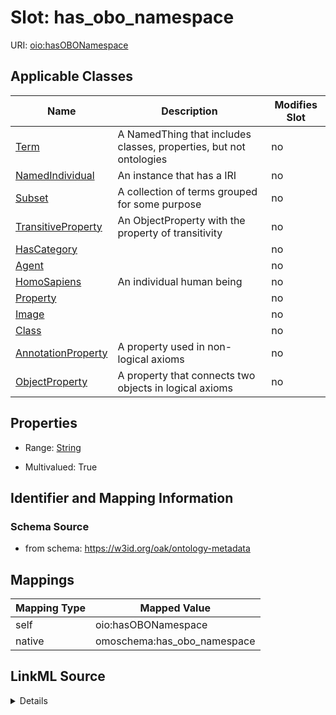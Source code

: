 

# Slot: has_obo_namespace



URI: [oio:hasOBONamespace](http://www.geneontology.org/formats/oboInOwl#hasOBONamespace)



<!-- no inheritance hierarchy -->





## Applicable Classes

| Name | Description | Modifies Slot |
| --- | --- | --- |
| [Term](Term.md) | A NamedThing that includes classes, properties, but not ontologies |  no  |
| [NamedIndividual](NamedIndividual.md) | An instance that has a IRI |  no  |
| [Subset](Subset.md) | A collection of terms grouped for some purpose |  no  |
| [TransitiveProperty](TransitiveProperty.md) | An ObjectProperty with the property of transitivity |  no  |
| [HasCategory](HasCategory.md) |  |  no  |
| [Agent](Agent.md) |  |  no  |
| [HomoSapiens](HomoSapiens.md) | An individual human being |  no  |
| [Property](Property.md) |  |  no  |
| [Image](Image.md) |  |  no  |
| [Class](Class.md) |  |  no  |
| [AnnotationProperty](AnnotationProperty.md) | A property used in non-logical axioms |  no  |
| [ObjectProperty](ObjectProperty.md) | A property that connects two objects in logical axioms |  no  |







## Properties

* Range: [String](String.md)

* Multivalued: True





## Identifier and Mapping Information







### Schema Source


* from schema: https://w3id.org/oak/ontology-metadata




## Mappings

| Mapping Type | Mapped Value |
| ---  | ---  |
| self | oio:hasOBONamespace |
| native | omoschema:has_obo_namespace |




## LinkML Source

<details>
```yaml
name: has_obo_namespace
from_schema: https://w3id.org/oak/ontology-metadata
rank: 1000
slot_uri: oio:hasOBONamespace
alias: has_obo_namespace
domain_of:
- HasCategory
range: string
multivalued: true

```
</details>